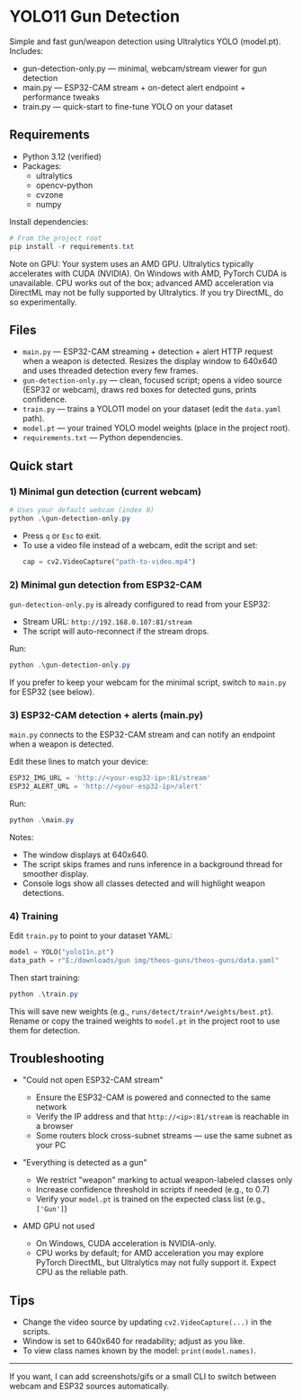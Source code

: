 # YOLO11 Gun Detection

Simple and fast gun/weapon detection using Ultralytics YOLO (model.pt). Includes:

- gun-detection-only.py — minimal, webcam/stream viewer for gun detection
- main.py — ESP32-CAM stream + on-detect alert endpoint + performance tweaks
- train.py — quick-start to fine-tune YOLO on your dataset

## Requirements

- Python 3.12 (verified)
- Packages:
  - ultralytics
  - opencv-python
  - cvzone
  - numpy

Install dependencies:

```powershell
# From the project root
pip install -r requirements.txt
```

Note on GPU: Your system uses an AMD GPU. Ultralytics typically accelerates with CUDA (NVIDIA). On Windows with AMD, PyTorch CUDA is unavailable. CPU works out of the box; advanced AMD acceleration via DirectML may not be fully supported by Ultralytics. If you try DirectML, do so experimentally.

## Files

- `main.py` — ESP32-CAM streaming + detection + alert HTTP request when a weapon is detected. Resizes the display window to 640x640 and uses threaded detection every few frames.
- `gun-detection-only.py` — clean, focused script; opens a video source (ESP32 or webcam), draws red boxes for detected guns, prints confidence.
- `train.py` — trains a YOLO11 model on your dataset (edit the `data.yaml` path).
- `model.pt` — your trained YOLO model weights (place in the project root).
- `requirements.txt` — Python dependencies.

## Quick start

### 1) Minimal gun detection (current webcam)

```powershell
# Uses your default webcam (index 0)
python .\gun-detection-only.py
```

- Press `q` or `Esc` to exit.
- To use a video file instead of a webcam, edit the script and set:
  ```python
  cap = cv2.VideoCapture("path-to-video.mp4")
  ```

### 2) Minimal gun detection from ESP32-CAM

`gun-detection-only.py` is already configured to read from your ESP32:

- Stream URL: `http://192.168.0.107:81/stream`
- The script will auto-reconnect if the stream drops.

Run:

```powershell
python .\gun-detection-only.py
```

If you prefer to keep your webcam for the minimal script, switch to `main.py` for ESP32 (see below).

### 3) ESP32-CAM detection + alerts (main.py)

`main.py` connects to the ESP32-CAM stream and can notify an endpoint when a weapon is detected.

Edit these lines to match your device:

```python
ESP32_IMG_URL = 'http://<your-esp32-ip>:81/stream'
ESP32_ALERT_URL = 'http://<your-esp32-ip>/alert'
```

Run:

```powershell
python .\main.py
```

Notes:

- The window displays at 640x640.
- The script skips frames and runs inference in a background thread for smoother display.
- Console logs show all classes detected and will highlight weapon detections.

### 4) Training

Edit `train.py` to point to your dataset YAML:

```python
model = YOLO("yolo11n.pt")
data_path = r"E:/downloads/gun img/theos-guns/theos-guns/data.yaml"
```

Then start training:

```powershell
python .\train.py
```

This will save new weights (e.g., `runs/detect/train*/weights/best.pt`). Rename or copy the trained weights to `model.pt` in the project root to use them for detection.

## Troubleshooting

- "Could not open ESP32-CAM stream"

  - Ensure the ESP32-CAM is powered and connected to the same network
  - Verify the IP address and that `http://<ip>:81/stream` is reachable in a browser
  - Some routers block cross-subnet streams — use the same subnet as your PC

- "Everything is detected as a gun"

  - We restrict "weapon" marking to actual weapon-labeled classes only
  - Increase confidence threshold in scripts if needed (e.g., to 0.7)
  - Verify your `model.pt` is trained on the expected class list (e.g., `['Gun']`)

- AMD GPU not used
  - On Windows, CUDA acceleration is NVIDIA-only.
  - CPU works by default; for AMD acceleration you may explore PyTorch DirectML, but Ultralytics may not fully support it. Expect CPU as the reliable path.

## Tips

- Change the video source by updating `cv2.VideoCapture(...)` in the scripts.
- Window is set to 640x640 for readability; adjust as you like.
- To view class names known by the model: `print(model.names)`.

---

If you want, I can add screenshots/gifs or a small CLI to switch between webcam and ESP32 sources automatically.
